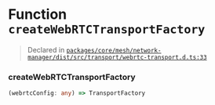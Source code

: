 # Function `createWebRTCTransportFactory`
> Declared in [`packages/core/mesh/network-manager/dist/src/transport/webrtc-transport.d.ts:33`]()




### createWebRTCTransportFactory
```ts
(webrtcConfig: any) => TransportFactory
```